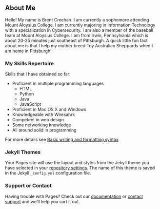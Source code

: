 ## About Me

Hello! My name is Brent Creehan. I am currently a sophomore attending Mount Aloysius College. I am currently majoring in Information Technology with a specialization in Cybersecurity. I am also a member of the baseball team at Mount Aloysius College. I am from Irwin, Pennsylvania which is about 20-25 minutes just southeast of Pittsburgh. A quick little fun fact about me is that I help my mother breed Toy Australian Sheppards when I am home in Pittsburgh!


### My Skills Repertoire

Skills that I have obtained so far:
- Proficient in mutliple programming languages
  - HTML
  - Python
  - Java
  - JavaScript
- Proficient in Mac OS X and Windows
- Knowledgeable with Wiresahrk
- Competent in web design
- Some networking knowledge
- All around solid in programming


For more details see [Basic writing and formatting syntax](https://docs.github.com/en/github/writing-on-github/getting-started-with-writing-and-formatting-on-github/basic-writing-and-formatting-syntax).

### Jekyll Themes

Your Pages site will use the layout and styles from the Jekyll theme you have selected in your [repository settings](https://github.com/brentcreehan/brentcreehan.github.io/settings/pages). The name of this theme is saved in the Jekyll `_config.yml` configuration file.

### Support or Contact

Having trouble with Pages? Check out our [documentation](https://docs.github.com/categories/github-pages-basics/) or [contact support](https://support.github.com/contact) and we’ll help you sort it out.
